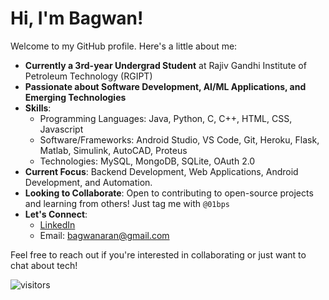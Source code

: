 # Hi, I'm Bagwan!

Welcome to my GitHub profile. Here's a little about me:

- **Currently a 3rd-year Undergrad Student** at Rajiv Gandhi Institute of Petroleum Technology (RGIPT)
- **Passionate about Software Development, AI/ML Applications, and Emerging Technologies** 
- **Skills**:
  - Programming Languages: Java, Python, C, C++, HTML, CSS, Javascript
  - Software/Frameworks: Android Studio, VS Code, Git, Heroku, Flask, Matlab, Simulink, AutoCAD, Proteus
  - Technologies: MySQL, MongoDB, SQLite, OAuth 2.0
- **Current Focus**: Backend Development, Web Applications, Android Development, and Automation.
- **Looking to Collaborate**: Open to contributing to open-source projects and learning from others! Just tag me with `@01bps`
- **Let's Connect**:  
  - [LinkedIn](https://www.linkedin.com/in/01bps)
  - Email: bagwanaran@gmail.com

Feel free to reach out if you're interested in collaborating or just want to chat about tech! 

![visitors](https://visitor-badge.laobi.icu/badge?page_id=01bps.01bps)
